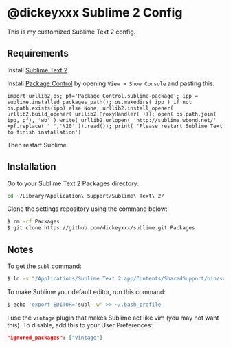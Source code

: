 @dickeyxxx Sublime 2 Config
===========================

This is my customized Sublime Text 2 config.

Requirements
------------

Install [Sublime Text 2](http://www.sublimetext.com/).

Install [Package Control](http://wbond.net/sublime_packages/package_control) by opening `View > Show Console` and pasting this:

```
import urllib2,os; pf='Package Control.sublime-package'; ipp = sublime.installed_packages_path(); os.makedirs( ipp ) if not os.path.exists(ipp) else None; urllib2.install_opener( urllib2.build_opener( urllib2.ProxyHandler( ))); open( os.path.join( ipp, pf), 'wb' ).write( urllib2.urlopen( 'http://sublime.wbond.net/' +pf.replace( ' ','%20' )).read()); print( 'Please restart Sublime Text to finish installation')
```

Then restart Sublime.

Installation
------------

Go to your Sublime Text 2 Packages directory:

```bash
cd ~/Library/Application\ Support/Sublime\ Text\ 2/
```

Clone the settings repository using the command below:

```bash
$ rm -rf Packages
$ git clone https://github.com/dickeyxxx/sublime.git Packages
```

Notes
-----

To get the `subl` command:

```bash
$ ln -s "/Applications/Sublime Text 2.app/Contents/SharedSupport/bin/subl" /usr/local/bin/subl
```

To make Sublime your default editor, run this command:

```bash
$ echo 'export EDITOR='subl -w' >> ~/.bash_profile
```

I use the `vintage` plugin that makes Sublime act like vim (you may not want this). To disable, add this to your User Preferences:

```json
"ignored_packages": ["Vintage"]
```
